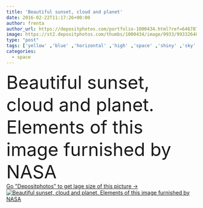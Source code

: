 ```yaml
---
title: 'Beautiful sunset, cloud and planet'
date: 2016-02-22T11:17:26+00:00
author: frenta
author_url: https://depositphotos.com/portfolio-1000434.html?ref=64678756
image: https://st2.depositphotos.com/thumbs/1000434/image/9933/99332648/api_thumb_450.jpg?forcejpeg=true
type: "post"
tags: ['yellow' ,'blue' ,'horizontal' ,'high' ,'space' ,'shiny' ,'sky' ,'sunlight' ,'sun' ,'nature' ,'environment' ,'morning' ,'majestic' ,'air' ,'light' ,'cloud' ,'black' ,'dark' ,'weather' ,'sunrise' ,'sunset' ,'star' ,'imagination' ,'backdrop' ,'fantasy' ,'effect' ,'evening' ,'darkness' ,'sunbeam' ,'wallpaper' ,'planet' ,'mystery' ,'moon' ,'cloudscape' ,'deep' ,'astronomy' ,'galaxy' ,'universe' ,'lighting' ,'storm' ,'distant' ,'infinity' ,'alien' ,'astro' ,'illusion' ,'portal' ,'astral' ,'interplanetary' ]
categories: 
  - space
---
```

<div aling="center">
            <font size="60"> Beautiful sunset, cloud and planet. Elements of this image furnished by NASA</font>   
</div>
<div>
    <a href='https://st2.depositphotos.com/thumbs/1000434/image/9933/99332648/api_thumb_450.jpg?forcejpeg=true?ref=64678756' target=_blank > Go "Depositphotos" to get lage size of this picture ->
        <img href='https://st2.depositphotos.com/thumbs/1000434/image/9933/99332648/api_thumb_450.jpg?forcejpeg=true?ref=64678756' src='https://st2.depositphotos.com/1000434/9933/i/950/depositphotos_99332648-stock-photo-beautiful-sunset-cloud-and-planet.jpg?forcejpeg=true' alt='Beautiful sunset, cloud and planet. Elements of this image furnished by NASA' >
    </a>
</div>
